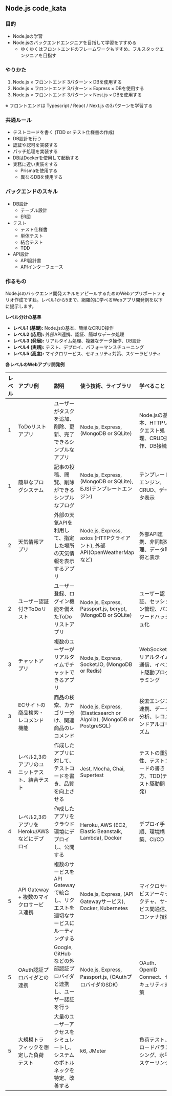 ## Node.js code_kata

### 目的
- Node.jsの学習
- Node.jsのバックエンドエンジニアを目指して学習をすすめる
  - ゆくゆくはフロントエンドのフレームワークもすすめ、フルスタックエンジニアを目指す

### やりかた
1. Node.js × フロントエンド 3パターン × DBを使用する
2. Node.js × フロントエンド 3パターン × Express × DBを使用する
3. Node.js × フロントエンド 3パターン × Nest.js × DBを使用する

※ フロントエンドは Typescript / React / Next.js の3パターンを学習する

### 共通ルール
- テストコードを書く (TDD or テスト仕様書の作成)
- DB設計を行う
- 認証や認可を実装する
- パッチ処理を実装する
- DBはDockerを使用して起動する
- 実務に近い実装をする
  - Prismaを使用する
  - 異なるDBを使用する

### バックエンドのスキル
- DB設計
  - テーブル設計
  - ER図
- テスト
  - テスト仕様書
  - 単体テスト
  - 結合テスト
  - TDD
- API設計
  - API設計書
  - APIインターフェース


### 作るもの
Node.jsのバックエンド開発スキルをアピールするためのWebアプリポートフォリオ作成ですね。レベル1から5まで、網羅的に学べるWebアプリ開発例を以下に提示します。

**レベル分けの基準**

*   **レベル1 (基礎):** Node.jsの基本、簡単なCRUD操作
*   **レベル2 (応用):** 外部API連携、認証、簡単なデータ処理
*   **レベル3 (発展):** リアルタイム処理、複雑なデータ操作、DB設計
*   **レベル4 (実践):** テスト、デプロイ、パフォーマンスチューニング
*   **レベル5 (高度):** マイクロサービス、セキュリティ対策、スケーラビリティ

**各レベルのWebアプリ開発例**

| レベル | アプリ例                                  | 説明                                                                                                                               | 使う技術、ライブラリ                                                                 | 学べること                                                                                                   |
| :---- | :----------------------------------------- | :--------------------------------------------------------------------------------------------------------------------------------- | :------------------------------------------------------------------------------------- | :--------------------------------------------------------------------------------------------------------- |
| 1     | ToDoリストアプリ                            | ユーザーがタスクを追加、削除、更新、完了できるシンプルなアプリ                                                                                                 | Node.js, Express, (MongoDB or SQLite)                                                 | Node.jsの基本、HTTPリクエスト処理、CRUD操作、DB接続                                                                 |
| 1     | 簡単なブログシステム                          | 記事の投稿、閲覧、削除ができるシンプルなブログ                                                                                                  | Node.js, Express, (MongoDB or SQLite), EJS(テンプレートエンジン)                         | テンプレートエンジン、CRUD、データ表示                                                                                 |
| 2     | 天気情報アプリ                              | 外部の天気APIを利用して、指定した場所の天気情報を表示するアプリ                                                                                              | Node.js, Express, axios (HTTPクライアント), 外部API(OpenWeatherMapなど)                  | 外部API連携、非同期処理、データ取得と表示                                                                              |
| 2     | ユーザー認証付きToDoリスト                     | ユーザー登録、ログイン機能を備えたToDoリストアプリ                                                                                                    | Node.js, Express, Passport.js, bcrypt, (MongoDB or SQLite)                               | ユーザー認証、セッション管理、パスワードハッシュ化                                                                              |
| 3     | チャットアプリ                               | 複数のユーザーがリアルタイムでチャットできるアプリ                                                                                                  | Node.js, Express, Socket.IO, (MongoDB or Redis)                                       | WebSocket、リアルタイム通信、イベント駆動プログラミング                                                                    |
| 3     | ECサイトの商品検索・レコメンド機能              | 商品の検索、カテゴリー分け、関連商品のレコメンド                                                                                                 | Node.js, Express, (Elasticsearch or Algolia), (MongoDB or PostgreSQL)                 | 検索エンジン連携、データ分析、レコメンドアルゴリズム                                                                         |
| 4     | レベル2,3のアプリのユニットテスト、結合テスト     | 作成したアプリに対して、テストコードを書き、品質を向上させる                                                                                               | Jest, Mocha, Chai, Supertest                                                          | テストの重要性、テストコードの書き方、TDD(テスト駆動開発)                                                                   |
| 4     | レベル2,3のアプリをHeroku/AWSなどにデプロイ | 作成したアプリをクラウド環境にデプロイし、公開する                                                                                                 | Heroku, AWS (EC2, Elastic Beanstalk, Lambda), Docker                                | デプロイ手順、環境構築、CI/CD                                                                                |
| 5     | API Gateway + 複数のマイクロサービス連携     | 複数のサービスをAPI Gatewayで統合し、リクエストを適切なサービスにルーティングする                                                                                | Node.js, Express, (API Gatewayサービス), Docker, Kubernetes                              | マイクロサービスアーキテクチャ、サービス間通信、コンテナ技術                                                                     |
| 5     | OAuth認証プロバイダとの連携                  | Google, GitHubなどの外部認証プロバイダと連携し、ユーザー認証を行う                                                                                       | Node.js, Express, Passport.js, (OAuthプロバイダのSDK)                                | OAuth、OpenID Connect、セキュリティ対策                                                                              |
| 5   | 大規模トラフィックを想定した負荷テスト          | 大量のユーザーアクセスをシミュレートし、システムのボトルネックを特定、改善する                                                                                       | k6, JMeter                                                         | 負荷テスト、ロードバランシング、水平スケーリング |

